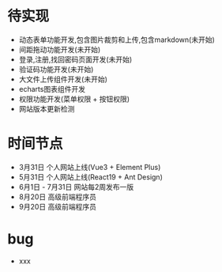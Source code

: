 # 待实现
- 动态表单功能开发,包含图片裁剪和上传,包含markdown(未开始)
- 间距拖动功能开发(未开始)
- 登录,注册,找回密码页面开发(未开始)
- 验证码功能开发(未开始)
- 大文件上传组件开发(未开始)
- echarts图表组件开发
- 权限功能开发(菜单权限 + 按钮权限)
- 网站版本更新检测

# 时间节点
- 3月31日 个人网站上线(Vue3 + Element Plus)
- 5月31日 个人网站上线(React19 + Ant Design)
- 6月1日 - 7月31日 网站每2周发布一版
- 8月20日 高级前端程序员
- 9月20日 高级前端程序员

# bug
- xxx